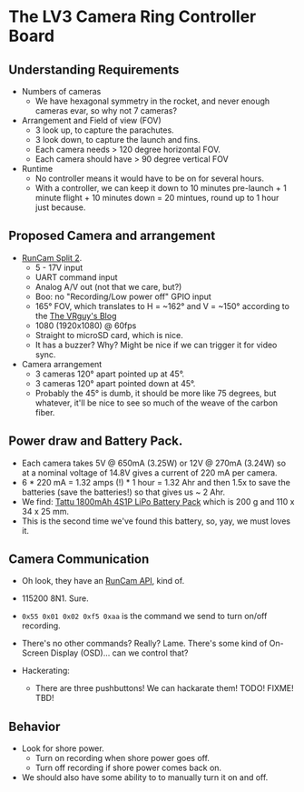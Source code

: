 # The LV3 Camera Ring Controller Board

## Understanding Requirements

- Numbers of cameras
   - We have hexagonal symmetry in the rocket, and never enough cameras evar, so why not 7 cameras?
- Arrangement and Field of view (FOV)
   - 3 look up, to capture the parachutes.
   - 3 look down, to capture the launch and fins.
   - Each camera needs > 120 degree horizontal FOV.
   - Each camera should have > 90 degree vertical FOV 
- Runtime
   - No controller means it would have to be on for several hours.
   - With a controller, we can keep it down to 10 minutes pre-launch + 1 minute flight + 10 minutes down = 20 mintues, round up to 1 hour just because.

## Proposed Camera and arrangement

- [RunCam Split 2](https://shop.runcam.com/runcam-split-2/).
   - 5 - 17V input
   - UART command input
   - Analog A/V out (not that we care, but?)
   - Boo: no "Recording/Low power off" GPIO input
   - 165° FOV, which translates to H = ~162° and V = ~150° according to the [The VRguy's Blog](http://vrguy.blogspot.com/2013/04/converting-diagonal-field-of-view-and.html)
   - 1080 (1920x1080) @ 60fps
   - Straight to microSD card, which is nice.
   - It has a buzzer? Why? Might be nice if we can trigger it for video sync.
- Camera arrangement
   - 3 cameras 120° apart pointed up at 45°.
   - 3 cameras 120° apart pointed down at 45°.
   - Probably the 45° is dumb, it should be more like 75 degrees, but whatever, it'll be nice to see so much of the weave of the carbon fiber.

## Power draw and Battery Pack.

- Each camera takes 5V @ 650mA (3.25W) or 12V @ 270mA (3.24W) so at a nominal voltage of 14.8V gives a current of 220 mA per camera.
- 6 * 220 mA = 1.32 amps (!) * 1 hour = 1.32 Ahr and then 1.5x to save the batteries (save the batteries!) so that gives us ~ 2 Ahr.
- We find: [Tattu 1800mAh 4S1P LiPo Battery Pack](https://www.getfpv.com/tattu-1800mah-4s-75c-lipo-battery.html) which is 200 g and 110 x 34 x 25 mm.
- This is the second time we've found this battery, so, yay, we must loves it.

## Camera Communication

- Oh look, they have an [RunCam API](https://support.runcam.com/hc/en-us/articles/115011786628-RunCam-Split-Communication-protocol), kind of.
- 115200 8N1. Sure.
- `0x55 0x01 0x02 0xf5 0xaa` is the command we send to turn on/off recording.
- There's no other commands? Really? Lame. There's some kind of On-Screen Display (OSD)... can we control that?

- Hackerating:
   - There are three pushbuttons! We can hackarate them! TODO! FIXME! TBD!
   
## Behavior

- Look for shore power.
   - Turn on recording when shore power goes off.
   - Turn off recording if shore power comes back on.
- We should also have some ability to to manually turn it on and off. 

